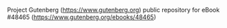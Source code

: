 Project Gutenberg (https://www.gutenberg.org) public repository for eBook #48465 (https://www.gutenberg.org/ebooks/48465)
